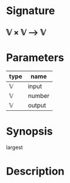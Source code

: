 # Signature
## 𝕍 × 𝕍 ⟶ 𝕍

# Parameters

| type | name |
|------|------|
|𝕍|input|
|𝕍|number|
|𝕍|output|

# Synopsis
largest

# Description
